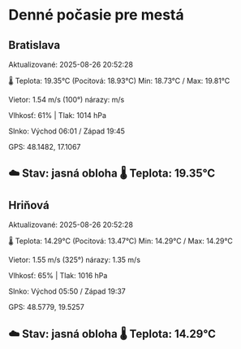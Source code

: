 ﻿# Denné počasie pre mestá

## Bratislava
Aktualizované: 2025-08-26 20:52:28

🌡️ Teplota: 19.35°C 
(Pocitová: 18.93°C)
Min: 18.73°C / Max: 19.81°C

Vietor: 1.54 m/s    (100°) 
nárazy:  m/s

Vlhkosť: 61% | Tlak: 1014 hPa

Slnko: Východ 06:01 / Západ 19:45

GPS: 48.1482, 17.1067

☁️ Stav: jasná obloha        🌡️ Teplota: 19.35°C
---

## Hriňová
Aktualizované: 2025-08-26 20:52:28

🌡️ Teplota: 14.29°C 
(Pocitová: 13.47°C)
Min: 14.29°C / Max: 14.29°C

Vietor: 1.55 m/s (325°)
nárazy: 1.35 m/s

Vlhkosť: 65% | Tlak: 1016 hPa

Slnko: Východ 05:50 / Západ 19:37

GPS: 48.5779, 19.5257

☁️ Stav: jasná obloha        🌡️ Teplota: 14.29°C
---
